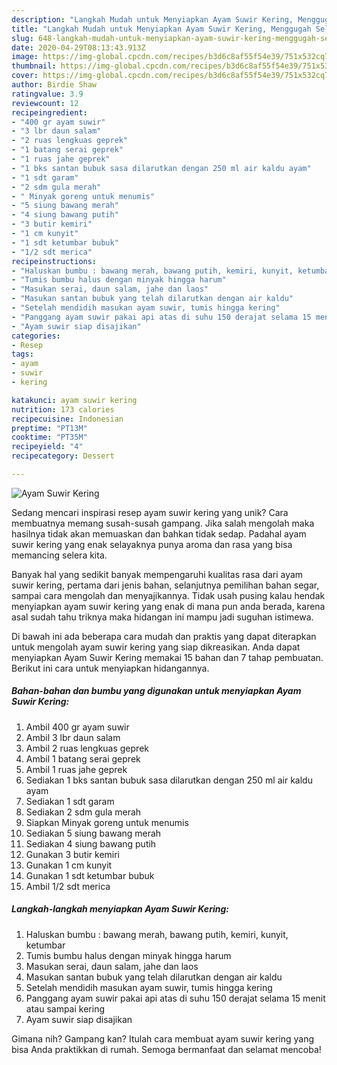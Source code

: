 ```yaml
---
description: "Langkah Mudah untuk Menyiapkan Ayam Suwir Kering, Menggugah Selera"
title: "Langkah Mudah untuk Menyiapkan Ayam Suwir Kering, Menggugah Selera"
slug: 648-langkah-mudah-untuk-menyiapkan-ayam-suwir-kering-menggugah-selera
date: 2020-04-29T08:13:43.913Z
image: https://img-global.cpcdn.com/recipes/b3d6c8af55f54e39/751x532cq70/ayam-suwir-kering-foto-resep-utama.jpg
thumbnail: https://img-global.cpcdn.com/recipes/b3d6c8af55f54e39/751x532cq70/ayam-suwir-kering-foto-resep-utama.jpg
cover: https://img-global.cpcdn.com/recipes/b3d6c8af55f54e39/751x532cq70/ayam-suwir-kering-foto-resep-utama.jpg
author: Birdie Shaw
ratingvalue: 3.9
reviewcount: 12
recipeingredient:
- "400 gr ayam suwir"
- "3 lbr daun salam"
- "2 ruas lengkuas geprek"
- "1 batang serai geprek"
- "1 ruas jahe geprek"
- "1 bks santan bubuk sasa dilarutkan dengan 250 ml air kaldu ayam"
- "1 sdt garam"
- "2 sdm gula merah"
- " Minyak goreng untuk menumis"
- "5 siung bawang merah"
- "4 siung bawang putih"
- "3 butir kemiri"
- "1 cm kunyit"
- "1 sdt ketumbar bubuk"
- "1/2 sdt merica"
recipeinstructions:
- "Haluskan bumbu : bawang merah, bawang putih, kemiri, kunyit, ketumbar"
- "Tumis bumbu halus dengan minyak hingga harum"
- "Masukan serai, daun salam, jahe dan laos"
- "Masukan santan bubuk yang telah dilarutkan dengan air kaldu"
- "Setelah mendidih masukan ayam suwir, tumis hingga kering"
- "Panggang ayam suwir pakai api atas di suhu 150 derajat selama 15 menit atau sampai kering"
- "Ayam suwir siap disajikan"
categories:
- Resep
tags:
- ayam
- suwir
- kering

katakunci: ayam suwir kering 
nutrition: 173 calories
recipecuisine: Indonesian
preptime: "PT13M"
cooktime: "PT35M"
recipeyield: "4"
recipecategory: Dessert

---
```



![Ayam Suwir Kering](https://img-global.cpcdn.com/recipes/b3d6c8af55f54e39/751x532cq70/ayam-suwir-kering-foto-resep-utama.jpg)

Sedang mencari inspirasi resep ayam suwir kering yang unik? Cara membuatnya memang susah-susah gampang. Jika salah mengolah maka hasilnya tidak akan memuaskan dan bahkan tidak sedap. Padahal ayam suwir kering yang enak selayaknya punya aroma dan rasa yang bisa memancing selera kita.

Banyak hal yang sedikit banyak mempengaruhi kualitas rasa dari ayam suwir kering, pertama dari jenis bahan, selanjutnya pemilihan bahan segar, sampai cara mengolah dan menyajikannya. Tidak usah pusing kalau hendak menyiapkan ayam suwir kering yang enak di mana pun anda berada, karena asal sudah tahu triknya maka hidangan ini mampu jadi suguhan istimewa.




Di bawah ini ada beberapa cara mudah dan praktis yang dapat diterapkan untuk mengolah ayam suwir kering yang siap dikreasikan. Anda dapat menyiapkan Ayam Suwir Kering memakai 15 bahan dan 7 tahap pembuatan. Berikut ini cara untuk menyiapkan hidangannya.

<!--inarticleads1-->

##### Bahan-bahan dan bumbu yang digunakan untuk menyiapkan Ayam Suwir Kering:

1. Ambil 400 gr ayam suwir
1. Ambil 3 lbr daun salam
1. Ambil 2 ruas lengkuas geprek
1. Ambil 1 batang serai geprek
1. Ambil 1 ruas jahe geprek
1. Sediakan 1 bks santan bubuk sasa dilarutkan dengan 250 ml air kaldu ayam
1. Sediakan 1 sdt garam
1. Sediakan 2 sdm gula merah
1. Siapkan  Minyak goreng untuk menumis
1. Sediakan 5 siung bawang merah
1. Sediakan 4 siung bawang putih
1. Gunakan 3 butir kemiri
1. Gunakan 1 cm kunyit
1. Gunakan 1 sdt ketumbar bubuk
1. Ambil 1/2 sdt merica




<!--inarticleads2-->

##### Langkah-langkah menyiapkan Ayam Suwir Kering:

1. Haluskan bumbu : bawang merah, bawang putih, kemiri, kunyit, ketumbar
1. Tumis bumbu halus dengan minyak hingga harum
1. Masukan serai, daun salam, jahe dan laos
1. Masukan santan bubuk yang telah dilarutkan dengan air kaldu
1. Setelah mendidih masukan ayam suwir, tumis hingga kering
1. Panggang ayam suwir pakai api atas di suhu 150 derajat selama 15 menit atau sampai kering
1. Ayam suwir siap disajikan




Gimana nih? Gampang kan? Itulah cara membuat ayam suwir kering yang bisa Anda praktikkan di rumah. Semoga bermanfaat dan selamat mencoba!
